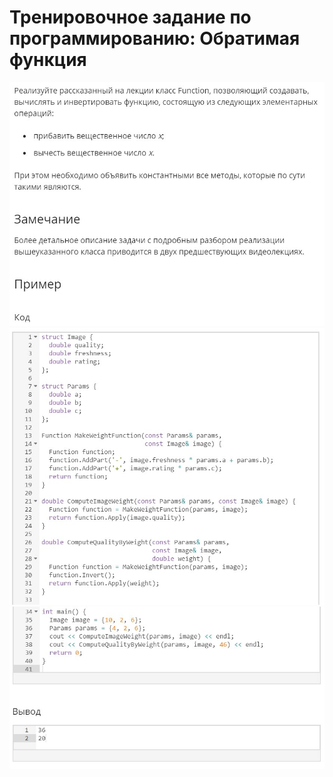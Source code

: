 # Тренировочное задание по программированию: Обратимая функция
![image](./../../assets/142.jpg)
![image](./../../assets/143.jpg)
![image](./../../assets/144.jpg)
